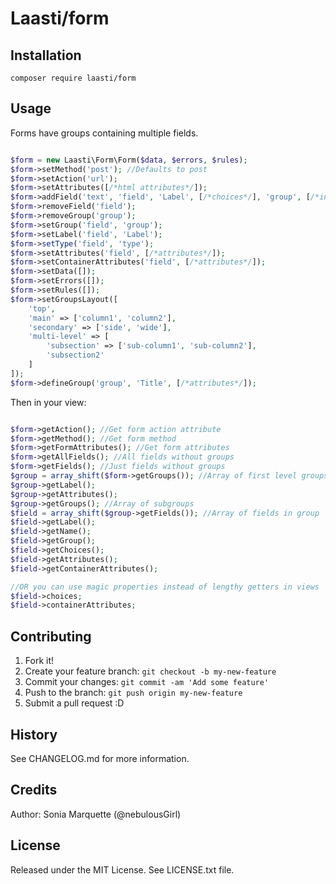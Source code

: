 # Laasti/form

## Installation

```
composer require laasti/form
```

## Usage

Forms have groups containing multiple fields.

```php

$form = new Laasti\Form\Form($data, $errors, $rules);
$form->setMethod('post'); //Defaults to post
$form->setAction('url');
$form->setAttributes([/*html attributes*/]);
$form->addField('text', 'field', 'Label', [/*choices*/], 'group', [/*input attributes*/], [/*row attributes*/]);
$form->removeField('field');
$form->removeGroup('group');
$form->setGroup('field', 'group');
$form->setLabel('field', 'Label');
$form->setType('field', 'type');
$form->setAttributes('field', [/*attributes*/]);
$form->setContainerAttributes('field', [/*attributes*/]);
$form->setData([]);
$form->setErrors([]);
$form->setRules([]);
$form->setGroupsLayout([
    'top',
    'main' => ['column1', 'column2'],
    'secondary' => ['side', 'wide'],
    'multi-level' => [
        'subsection' => ['sub-column1', 'sub-column2'],
        'subsection2'
    ]
]);
$form->defineGroup('group', 'Title', [/*attributes*/]);
```

Then in your view:

```php

$form->getAction(); //Get form action attribute
$form->getMethod(); //Get form method
$form->getFormAttributes(); //Get form attributes
$form->getAllFields(); //All fields without groups
$form->getFields(); //Just fields without groups
$group = array_shift($form->getGroups()); //Array of first level groups
$group->getLabel();
$group->getAttributes();
$group->getGroups(); //Array of subgroups
$field = array_shift($group->getFields()); //Array of fields in group
$field->getLabel();
$field->getName();
$field->getGroup();
$field->getChoices();
$field->getAttributes();
$field->getContainerAttributes();

//OR you can use magic properties instead of lengthy getters in views
$field->choices;
$field->containerAttributes;

```

## Contributing

1. Fork it!
2. Create your feature branch: `git checkout -b my-new-feature`
3. Commit your changes: `git commit -am 'Add some feature'`
4. Push to the branch: `git push origin my-new-feature`
5. Submit a pull request :D

## History

See CHANGELOG.md for more information.

## Credits

Author: Sonia Marquette (@nebulousGirl)

## License

Released under the MIT License. See LICENSE.txt file.